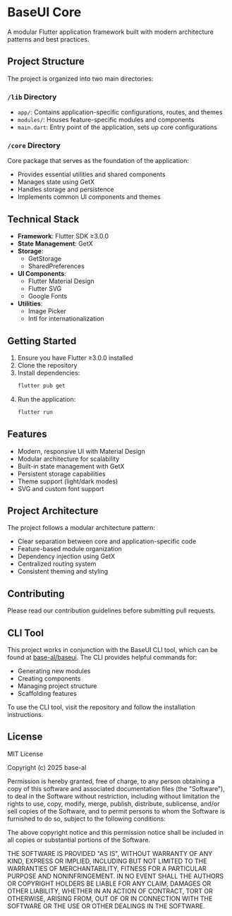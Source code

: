 # BaseUI Core

A modular Flutter application framework built with modern architecture patterns and best practices.

## Project Structure

The project is organized into two main directories:

### `/lib` Directory
- `app/`: Contains application-specific configurations, routes, and themes
- `modules/`: Houses feature-specific modules and components
- `main.dart`: Entry point of the application, sets up core configurations

### `/core` Directory
Core package that serves as the foundation of the application:
- Provides essential utilities and shared components
- Manages state using GetX
- Handles storage and persistence
- Implements common UI components and themes

## Technical Stack

- **Framework**: Flutter SDK ≥3.0.0
- **State Management**: GetX
- **Storage**: 
  - GetStorage
  - SharedPreferences
- **UI Components**:
  - Flutter Material Design
  - Flutter SVG
  - Google Fonts
- **Utilities**:
  - Image Picker
  - Intl for internationalization

## Getting Started

1. Ensure you have Flutter ≥3.0.0 installed
2. Clone the repository
3. Install dependencies:
   ```bash
   flutter pub get
   ```
4. Run the application:
   ```bash
   flutter run
   ```

## Features

- Modern, responsive UI with Material Design
- Modular architecture for scalability
- Built-in state management with GetX
- Persistent storage capabilities
- Theme support (light/dark modes)
- SVG and custom font support

## Project Architecture

The project follows a modular architecture pattern:
- Clear separation between core and application-specific code
- Feature-based module organization
- Dependency injection using GetX
- Centralized routing system
- Consistent theming and styling

## Contributing

Please read our contribution guidelines before submitting pull requests.

## CLI Tool

This project works in conjunction with the BaseUI CLI tool, which can be found at [base-al/baseui](https://github.com/base-al/baseui). The CLI provides helpful commands for:

- Generating new modules
- Creating components
- Managing project structure
- Scaffolding features

To use the CLI tool, visit the repository and follow the installation instructions.

## License

MIT License

Copyright (c) 2025 base-al

Permission is hereby granted, free of charge, to any person obtaining a copy
of this software and associated documentation files (the "Software"), to deal
in the Software without restriction, including without limitation the rights
to use, copy, modify, merge, publish, distribute, sublicense, and/or sell
copies of the Software, and to permit persons to whom the Software is
furnished to do so, subject to the following conditions:

The above copyright notice and this permission notice shall be included in all
copies or substantial portions of the Software.

THE SOFTWARE IS PROVIDED "AS IS", WITHOUT WARRANTY OF ANY KIND, EXPRESS OR
IMPLIED, INCLUDING BUT NOT LIMITED TO THE WARRANTIES OF MERCHANTABILITY,
FITNESS FOR A PARTICULAR PURPOSE AND NONINFRINGEMENT. IN NO EVENT SHALL THE
AUTHORS OR COPYRIGHT HOLDERS BE LIABLE FOR ANY CLAIM, DAMAGES OR OTHER
LIABILITY, WHETHER IN AN ACTION OF CONTRACT, TORT OR OTHERWISE, ARISING FROM,
OUT OF OR IN CONNECTION WITH THE SOFTWARE OR THE USE OR OTHER DEALINGS IN THE
SOFTWARE.
